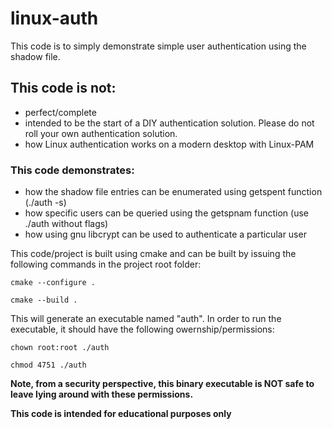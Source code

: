# linux-auth
This code is to simply demonstrate simple user authentication using the shadow file.

## This code is not:
- perfect/complete
- intended to be the start of a DIY authentication solution. Please do not roll your own authentication solution.
- how Linux authentication works on a modern desktop with Linux-PAM

### This code demonstrates:
- how the shadow file entries can be enumerated using getspent function (./auth -s)
- how specific users can be queried using the getspnam function (use ./auth without flags)
- how using gnu libcrypt can be used to authenticate a particular user

This code/project is built using cmake and can be built by issuing the following commands in the project root folder:

    cmake --configure .

    cmake --build .

This will generate an executable named "auth". In order to run the executable, it should have the following owernship/permissions:

    chown root:root ./auth

    chmod 4751 ./auth

**Note, from a security perspective, this binary executable is NOT safe to leave lying around with these permissions.** 

**This code is intended for educational purposes only**

